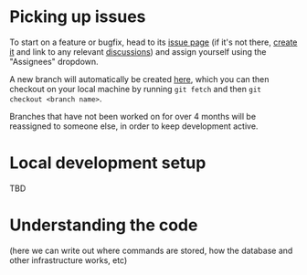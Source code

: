 # Picking up issues

To start on a feature or bugfix, head to its [issue page](https://github.com/solutions-podcast/articles-bot/issues) (if it's not there, [create it](https://github.com/solutions-podcast/articles-bot/issues/new/choose) and link to any relevant [discussions](https://github.com/solutions-podcast/articles-bot/discussions)) and assign yourself using the "Assignees" dropdown.

A new branch will automatically be created [here](https://github.com/solutions-podcast/articles-bot/branches), which you can then checkout on your local machine by running `git fetch` and then `git checkout <branch name>`.

Branches that have not been worked on for over 4 months will be reassigned to someone else, in order to keep development active.

# Local development setup

TBD

# Understanding the code

(here we can write out where commands are stored, how the database and other infrastructure works, etc)
